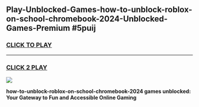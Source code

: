 
## Play-Unblocked-Games-how-to-unblock-roblox-on-school-chromebook-2024-Unblocked-Games-Premium #5puij
<h3>
<a href="https://premium.freeplayer.one?title=how-to-unblock-roblox-on-school-chromebook-2024&ref=12M">CLICK TO PLAY</a></h3>
<hr>

<h3>
<a href="https://premium.freeplayer.one?title=how-to-unblock-roblox-on-school-chromebook-2024&ref=12M">CLICK 2 PLAY</a>
  
</h3>

<a href="https://premium.freeplayer.one?title=how-to-unblock-roblox-on-school-chromebook-2024&ref=12M"><img src="https://clearcache.store/games.png"></a>


**how-to-unblock-roblox-on-school-chromebook-2024 games unblocked: Your Gateway to Fun and Accessible Online Gaming**
